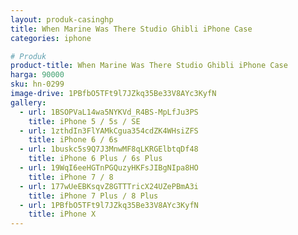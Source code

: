 ```yaml
---
layout: produk-casinghp
title: When Marine Was There Studio Ghibli iPhone Case
categories: iphone

# Produk
product-title: When Marine Was There Studio Ghibli iPhone Case
harga: 90000
sku: hn-0299
image-drive: 1PBfbO5TFt9l7JZkq35Be33V8AYc3KyfN
gallery:
  - url: 1BSOPVaL14wa5NYKVd_R4BS-MpLfJu3PS
    title: iPhone 5 / 5s / SE
  - url: 1zthdIn3FlYAMkCgua354cdZK4WHsiZFS
    title: iPhone 6 / 6s
  - url: 1buskc5s9Q7J3MnwMF8qLKRGElbtqDf48
    title: iPhone 6 Plus / 6s Plus
  - url: 19WqI6eeHGTnPGQuzyHKFsJIBgNIpa8HO
    title: iPhone 7 / 8
  - url: 177wUeEBKsqvZ8GTTTricX24UZePBmA3i
    title: iPhone 7 Plus / 8 Plus
  - url: 1PBfbO5TFt9l7JZkq35Be33V8AYc3KyfN
    title: iPhone X
---
```

